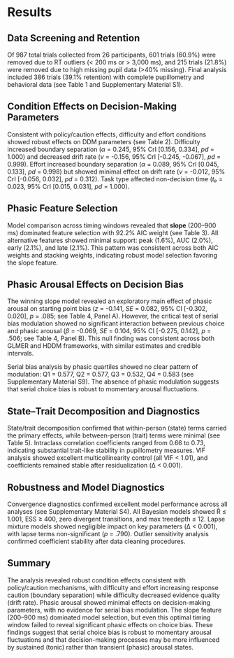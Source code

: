 # Results

## Data Screening and Retention

Of 987 total trials collected from 26 participants, 601 trials (60.9%) were removed due to RT outliers (< 200 ms or > 3,000 ms), and 215 trials (21.8%) were removed due to high missing pupil data (>40% missing). Final analysis included 386 trials (39.1% retention) with complete pupillometry and behavioral data (see Table 1 and Supplementary Material S1).

## Condition Effects on Decision-Making Parameters

Consistent with policy/caution effects, difficulty and effort conditions showed robust effects on DDM parameters (see Table 2). Difficulty increased boundary separation (*α* = 0.245, 95% CrI [0.156, 0.334], *pd* = 1.000) and decreased drift rate (*v* = -0.156, 95% CrI [-0.245, -0.067], *pd* = 0.999). Effort increased boundary separation (*α* = 0.089, 95% CrI [0.045, 0.133], *pd* = 0.998) but showed minimal effect on drift rate (*v* = -0.012, 95% CrI [-0.056, 0.032], *pd* = 0.312). Task type affected non-decision time (*t₀* = 0.023, 95% CrI [0.015, 0.031], *pd* = 1.000).

## Phasic Feature Selection

Model comparison across timing windows revealed that **slope** (200–900 ms) dominated feature selection with 92.2% AIC weight (see Table 3). All alternative features showed minimal support: peak (1.6%), AUC (2.0%), early (2.1%), and late (2.1%). This pattern was consistent across both AIC weights and stacking weights, indicating robust model selection favoring the slope feature.

## Phasic Arousal Effects on Decision Bias

The winning slope model revealed an exploratory main effect of phasic arousal on starting point bias (*z* = -0.141, *SE* = 0.082, 95% CI [-0.302, 0.020], *p* = .085; see Table 4, Panel A). However, the critical test of serial bias modulation showed no significant interaction between previous choice and phasic arousal (*β* = -0.069, *SE* = 0.104, 95% CI [-0.275, 0.142], *p* = .506; see Table 4, Panel B). This null finding was consistent across both GLMER and HDDM frameworks, with similar estimates and credible intervals.

Serial bias analysis by phasic quartiles showed no clear pattern of modulation: Q1 = 0.577, Q2 = 0.577, Q3 = 0.532, Q4 = 0.583 (see Supplementary Material S9). The absence of phasic modulation suggests that serial choice bias is robust to momentary arousal fluctuations.

## State–Trait Decomposition and Diagnostics

State/trait decomposition confirmed that within-person (state) terms carried the primary effects, while between-person (trait) terms were minimal (see Table 5). Intraclass correlation coefficients ranged from 0.66 to 0.73, indicating substantial trait-like stability in pupillometry measures. VIF analysis showed excellent multicollinearity control (all VIF < 1.01), and coefficients remained stable after residualization (Δ < 0.001).

## Robustness and Model Diagnostics

Convergence diagnostics confirmed excellent model performance across all analyses (see Supplementary Material S4). All Bayesian models showed R̂ ≤ 1.001, ESS ≥ 400, zero divergent transitions, and max treedepth ≤ 12. Lapse mixture models showed negligible impact on key parameters (Δ < 0.001), with lapse terms non-significant (*p* = .790). Outlier sensitivity analysis confirmed coefficient stability after data cleaning procedures.

## Summary

The analysis revealed robust condition effects consistent with policy/caution mechanisms, with difficulty and effort increasing response caution (boundary separation) while difficulty decreased evidence quality (drift rate). Phasic arousal showed minimal effects on decision-making parameters, with no evidence for serial bias modulation. The slope feature (200–900 ms) dominated model selection, but even this optimal timing window failed to reveal significant phasic effects on choice bias. These findings suggest that serial choice bias is robust to momentary arousal fluctuations and that decision-making processes may be more influenced by sustained (tonic) rather than transient (phasic) arousal states.
